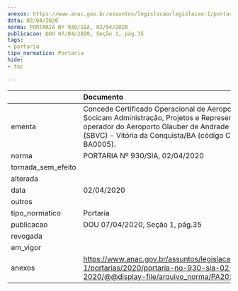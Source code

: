 ```yaml
---
anexos: https://www.anac.gov.br/assuntos/legislacao/legislacao-1/portarias/2020/portaria-no-930-sia-02-04-2020/@@display-file/arquivo_norma/PA2020-0930.pdf
data: 02/04/2020
norma: PORTARIA Nº 930/SIA, 02/04/2020
publicacao: DOU 07/04/2020, Seção 1, pág.35
tags:
- portaria
tipo_normatico: Portaria
hide: 
- toc 
 
---
```


|                    | Documento                                                                                                                                                                                                    |
|:-------------------|:-------------------------------------------------------------------------------------------------------------------------------------------------------------------------------------------------------------|
| ementa             | Concede Certificado Operacional de Aeroporto à Socicam Administração, Projetos e Representações Ltda, operador do Aeroporto Glauber de Andrade Rocha (SBVC) - Vitória da Conquista/BA (código CIAD: BA0005). |
| norma              | PORTARIA Nº 930/SIA, 02/04/2020                                                                                                                                                                              |
| tornada_sem_efeito |                                                                                                                                                                                                              |
| alterada           |                                                                                                                                                                                                              |
| data               | 02/04/2020                                                                                                                                                                                                   |
| outros             |                                                                                                                                                                                                              |
| tipo_normatico     | Portaria                                                                                                                                                                                                     |
| publicacao         | DOU 07/04/2020, Seção 1, pág.35                                                                                                                                                                              |
| revogada           |                                                                                                                                                                                                              |
| em_vigor           |                                                                                                                                                                                                              |
| anexos             | https://www.anac.gov.br/assuntos/legislacao/legislacao-1/portarias/2020/portaria-no-930-sia-02-04-2020/@@display-file/arquivo_norma/PA2020-0930.pdf                                                          |